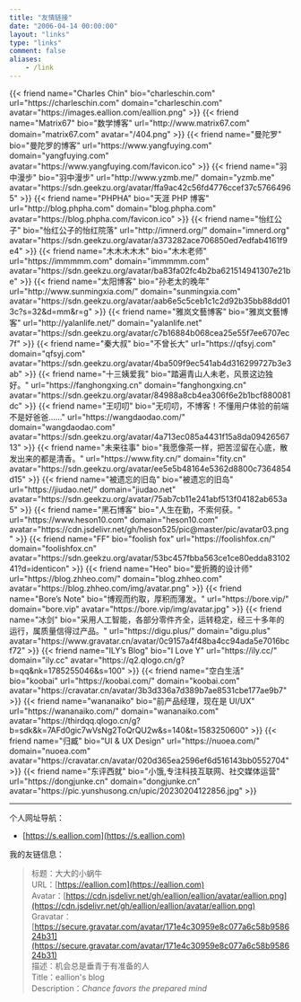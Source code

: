 ```yaml
---
title: "友情链接"
date: "2006-04-14 00:00:00"
layout: "links"
type: "links"
comment: false
aliases:
    - /link
---
```


<div class="friends links">
{{< friend name="Charles Chin" bio="charleschin.com" url="https://charleschin.com" domain="charleschin.com" avatar="https://images.eallion.com/eallion.png" >}}
{{< friend name="Matrix67" bio="数学博客" url="http://www.matrix67.com" domain="matrix67.com" avatar="/404.png" >}}
{{< friend name="曼陀罗" bio="曼陀罗的博客" url="https://www.yangfuying.com" domain="yangfuying.com" avatar="https://www.yangfuying.com/favicon.ico" >}}
{{< friend name="羽中漫步" bio="羽中漫步" url="http://www.yzmb.me/" domain="yzmb.me" avatar="https://sdn.geekzu.org/avatar/ffa9ac42c56fd4776ccef37c57664965" >}}
{{< friend name="PHPHA" bio="天涯 PHP 博客" url="http://blog.phpha.com" domain="blog.phpha.com" avatar="https://blog.phpha.com/favicon.ico" >}}
{{< friend name="怡红公子" bio="怡红公子的怡红院落" url="http://imnerd.org/" domain="imnerd.org" avatar="https://sdn.geekzu.org/avatar/a373282ace706850ed7edfab4161f9e4" >}}
{{< friend name="木木木木木" bio="木木老师" url="https://immmmm.com" domain="immmmm.com" avatar="https://sdn.geekzu.org/avatar/ba83fa02fc4b2ba621514941307e21be" >}}
{{< friend name="太阳博客" bio="孙老太的晚年" url="http://www.sunmingxia.com/" domain="sunmingxia.com" avatar="https://sdn.geekzu.org/avatar/aab6e5c5ceb1c1c2d92b35bb88dd013c?s=32&d=mm&r=g" >}}
{{< friend name="雅岚文藝博客" bio="雅岚文藝博客" url="http://yalanlife.net/" domain="yalanlife.net" avatar="https://sdn.geekzu.org/avatar/c7b16884b068cea25e55f7ee6707ec7f" >}}
{{< friend name="秦大叔" bio="不曾长大" url="https://qfsyj.com" domain="qfsyj.com" avatar="https://sdn.geekzu.org/avatar/4ba509f9ec541ab4d316299727b3e3ab" >}}
{{< friend name="十三姨爱我" bio="踏遍青山人未老，风景这边独好。" url="https://fanghongxing.cn" domain="fanghongxing.cn" avatar="https://sdn.geekzu.org/avatar/84988a8cb4ea306f6e2b1bcf880081dc" >}}
{{< friend name="王叨叨" bio="无叨叨，不博客！不懂用户体验的前端不是好爸爸……" url="https://wangdaodao.com/" domain="wangdaodao.com" avatar="https://sdn.geekzu.org/avatar/4a713ec085a4431f15a8da0942656713" >}}
{{< friend name="未来往事" bio="我愿像茶一样，把苦涩留在心底，散发出来的都是清香。" url="https://www.fity.cn/" domain="fity.cn" avatar="https://sdn.geekzu.org/avatar/ee5e5b48164e5362d8800c7364854d15" >}}
{{< friend name="被遗忘的旧岛" bio="被遗忘的旧岛" url="https://jiudao.net/" domain="jiudao.net" avatar="https://sdn.geekzu.org/avatar/75ab7cb11e241abf513f04182ab653a5" >}}
{{< friend name="黑石博客" bio="人生在勤，不索何获。" url="https://www.heson10.com" domain="heson10.com" avatar="https://cdn.jsdelivr.net/gh/heson525/pic@master/pic/avatar03.png" >}}
{{< friend name="FF" bio="foolish fox" url="https://foolishfox.cn/" domain="foolishfox.cn" avatar="https://sdn.geekzu.org/avatar/53bc457fbba563ce1ce80edda8310241?d=identicon" >}}
{{< friend name="Heo" bio="爱折腾的设计师" url="https://blog.zhheo.com/" domain="blog.zhheo.com" avatar="https://blog.zhheo.com/img/avatar.png" >}}
{{< friend name="Bore’s Note" bio="博观而约取，厚积而薄发。" url="https://bore.vip/" domain="bore.vip" avatar="https://bore.vip/img/avatar.jpg" >}}
{{< friend name="冰剑" bio="采用人工智能，各部分零件齐全，运转稳定，经三十多年的运行，属质量信得过产品。" url="https://digu.plus/" domain="digu.plus" avatar="https://www.gravatar.cn/avatar/0c9157a4f48ba4cc94ada5e7016bcf72" >}}
{{< friend name="ILY’s Blog" bio="I Love Y" url="https://ily.cc/" domain="ily.cc" avatar="https://q2.qlogo.cn/g?b=qq&nk=1785255046&s=100" >}}
{{< friend name="空白生活" bio="koobai" url="https://koobai.com/" domain="koobai.com" avatar="https://cravatar.cn/avatar/3b3d336a7d389b7ae8531cbe177ae9b7" >}}
{{< friend name="wananaiko" bio="前产品经理，现在是 UI/UX" url="https://wananaiko.com/" domain="wananaiko.com" avatar="https://thirdqq.qlogo.cn/g?b=sdk&k=7AFd0gic7wVsNg2ToQrQU2w&s=140&t=1583250600" >}}
{{< friend name="归臧" bio="UI & UX Design" url="https://nuoea.com/" domain="nuoea.com" avatar="https://cravatar.cn/avatar/020d365ea2596ef6d516143bb0552704" >}}
{{< friend name="东评西就" bio="小饿,专注科技互联网、社交媒体运营" url="https://dongjunke.cn" domain="dongjunke.cn" avatar="https://pic.yunshusong.cn/upic/20230204122856.jpg" >}}
</div>

---

个人网址导航：

- [https://s.eallion.com](https://s.eallion.com)

我的友链信息：

> 标题：大大的小蜗牛  
> URL：[https://eallion.com](https://eallion.com)  
> Avatar：[https://cdn.jsdelivr.net/gh/eallion/eallion/avatar/eallion.png](https://cdn.jsdelivr.net/gh/eallion/eallion/avatar/eallion.png)  
> Gravatar：[https://secure.gravatar.com/avatar/171e4c30959e8c077a6c58b958624b31](https://secure.gravatar.com/avatar/171e4c30959e8c077a6c58b958624b31)  
> 描述：机会总是垂青于有准备的人  
> Title：eallion's blog  
> Description：_Chance favors the prepared mind_
